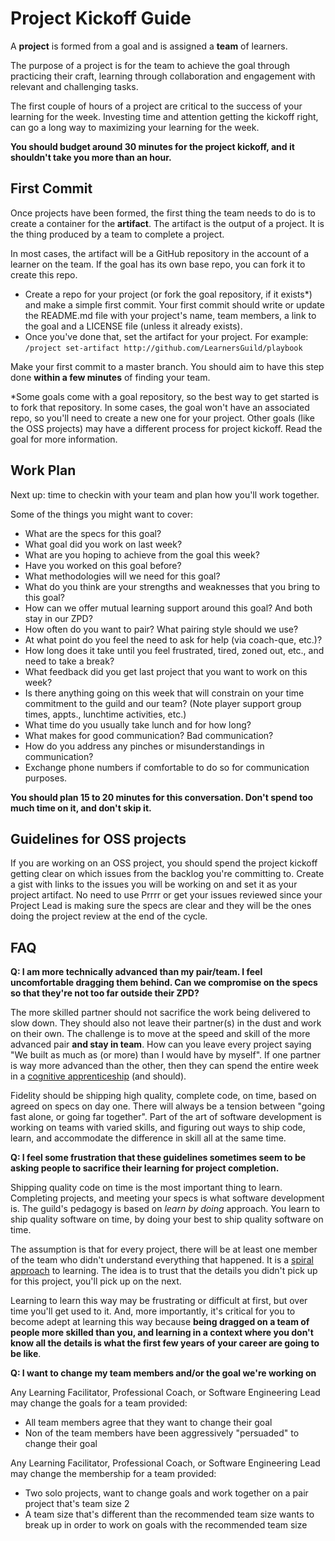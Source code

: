 # Project Kickoff Guide

A **project** is formed from a goal and is assigned a **team** of learners.

The purpose of a project is for the team to achieve the goal through practicing their craft, learning through collaboration and engagement with relevant and challenging tasks.

The first couple of hours of a project are critical to the success of your learning for the week. Investing time and attention getting the kickoff right, can go a long way to maximizing your learning for the week.

**You should budget around 30 minutes for the project kickoff, and it shouldn't take you more than an hour.**

## First Commit

Once projects have been formed, the first thing the team needs to do is to create a container for the **artifact**. The artifact is the output of a project. It is the thing produced by a team to complete a project.

In most cases, the artifact will be a GitHub repository in the account of a learner on the team. If the goal has its own base repo, you can fork it to create this repo.

- Create a repo for your project (or fork the goal repository, if it exists\*) and make a simple first commit. Your first commit should write or update the README.md file with your project's name, team members, a link to the goal and a LICENSE file (unless it already exists).
- Once you've done that, set the artifact for your project. For example: `/project set-artifact http://github.com/LearnersGuild/playbook`

Make your first commit to a master branch. You should aim to have this step done **within a few minutes** of finding your team.

\*Some goals come with a goal repository, so the best way to get started is to fork that repository. In some cases, the goal won't have an associated repo, so you'll need to create a new one for your project. Other goals (like the OSS projects) may have a different process for project kickoff. Read the goal for more information.

## Work Plan

Next up: time to checkin with your team and plan how you'll work together.

Some of the things you might want to cover:

- What are the specs for this goal?
- What goal did you work on last week?
- What are you hoping to achieve from the goal this week?
- Have you worked on this goal before?
- What methodologies will we need for this goal?
- What do you think are your strengths and weaknesses that you bring to this goal?
- How can we offer mutual learning support around this goal? And both stay in our ZPD?
- How often do you want to pair? What pairing style should we use?
- At what point do you feel the need to ask for help (via coach-que, etc.)?
- How long does it take until you feel frustrated, tired, zoned out, etc., and need to take a break?
- What feedback did you get last project that you want to work on this week?
- Is there anything going on this week that will constrain on your time commitment to the guild and our team? (Note player support group times, appts., lunchtime activities, etc.)
- What time do you usually take lunch and for how long?
- What makes for good communication? Bad communication?
- How do you address any pinches or misunderstandings in communication?
- Exchange phone numbers if comfortable to do so for communication purposes.

**You should plan 15 to 20 minutes for this conversation. Don't spend too much time on it, and don't skip it.**

## Guidelines for OSS projects

If you are working on an OSS project, you should spend the project kickoff getting clear on which issues from the backlog you're committing to. Create a gist with links to the issues you will be working on and set it as your project artifact. No need to use Prrrr or get your issues reviewed since your Project Lead is making sure the specs are clear and they will be the ones doing the project review at the end of the cycle.


## FAQ

**Q: I am more technically advanced than my pair/team. I feel uncomfortable dragging them behind. Can we compromise on the specs so that they're not too far outside their ZPD?**

The more skilled partner should not sacrifice the work being delivered to slow down. They should also not leave their partner(s) in the dust and work on their own. The challenge is to move at the speed and skill of the more advanced pair **and stay in team**. How can you leave every project saying "We built as much as (or more) than I would have by myself". If one partner is way more advanced than the other, then they can spend the entire week in a [cognitive apprenticeship](/Game_Manual/Cognitive_Apprenticeship.md) (and should).

Fidelity should be shipping high quality, complete code, on time, based on agreed on specs on day one. There will always be a tension between "going fast alone, or going far together". Part of the art of software development is working on teams with varied skills, and figuring out ways to ship code, learn, and accommodate the difference in skill all at the same time.

**Q: I feel some frustration that these guidelines sometimes seem to be asking people to sacrifice their learning for project completion.**

Shipping quality code on time is the most important thing to learn. Completing projects, and meeting your specs is what software development is. The guild's pedagogy is based on *learn by doing* approach. You learn to ship quality software on time, by doing your best to ship quality software on time.

The assumption is that for every project, there will be at least one member of the team who didn't understand everything that happened. It is a [spiral approach](https://en.wikipedia.org/wiki/Spiral_approach) to learning. The idea is to trust that the details you didn't pick up for this project, you'll pick up on the next.

Learning to learn this way may be frustrating or difficult at first, but over time you'll get used to it. And, more importantly, it's critical for you to become adept at learning this way because **being dragged on a team of people more skilled than you, and learning in a context where you don't know all the details is what the first few years of your career are going to be like**.

**Q: I want to change my team members and/or the goal we're working on**

Any Learning Facilitator, Professional Coach, or Software Engineering Lead may change the goals for a team provided:

- All team members agree that they want to change their goal
- Non of the team members have been aggressively "persuaded" to change their goal

Any Learning Facilitator, Professional Coach, or Software Engineering Lead may change the membership for a team provided:

- Two solo projects, want to change goals and work together on a pair project that's team size 2
- A team size that's different than the recommended team size wants to break up in order to work on goals with the recommended team size
